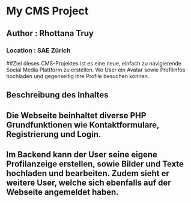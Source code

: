 # My CMS Project
## Author : Rhottana Truy
### Location : SAE Zürich

##Ziel dieses CMS-Projektes ist es eine neue, einfach zu navigierende Social Media Plattform zu erstellen. Wo User ein Avatar sowie Profilinfos hochladen und gegenseitig ihre Profile besuchen können. 


## Beschreibung des Inhaltes 
## Die Webseite beinhaltet diverse PHP Grundfunktionen wie Kontaktformulare, Registrierung und Login.

## Im Backend kann der User seine eigene Profilanzeige erstellen, sowie Bilder und Texte hochladen und bearbeiten. Zudem sieht er weitere User, welche sich ebenfalls auf der Webseite angemeldet haben.


